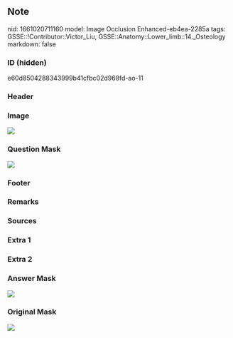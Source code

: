 ## Note
nid: 1661020711160
model: Image Occlusion Enhanced-eb4ea-2285a
tags: GSSE::!Contributor::Victor_Liu, GSSE::Anatomy::Lower_limb::14._Osteology
markdown: false

### ID (hidden)
e60d8504288343999b41cfbc02d968fd-ao-11

### Header


### Image
<img src="tmpn87gise0.png">

### Question Mask
<img src="e60d8504288343999b41cfbc02d968fd-ao-11-Q.svg">

### Footer


### Remarks


### Sources


### Extra 1


### Extra 2


### Answer Mask
<img src="e60d8504288343999b41cfbc02d968fd-ao-11-A.svg">

### Original Mask
<img src="e60d8504288343999b41cfbc02d968fd-ao-O.svg">
